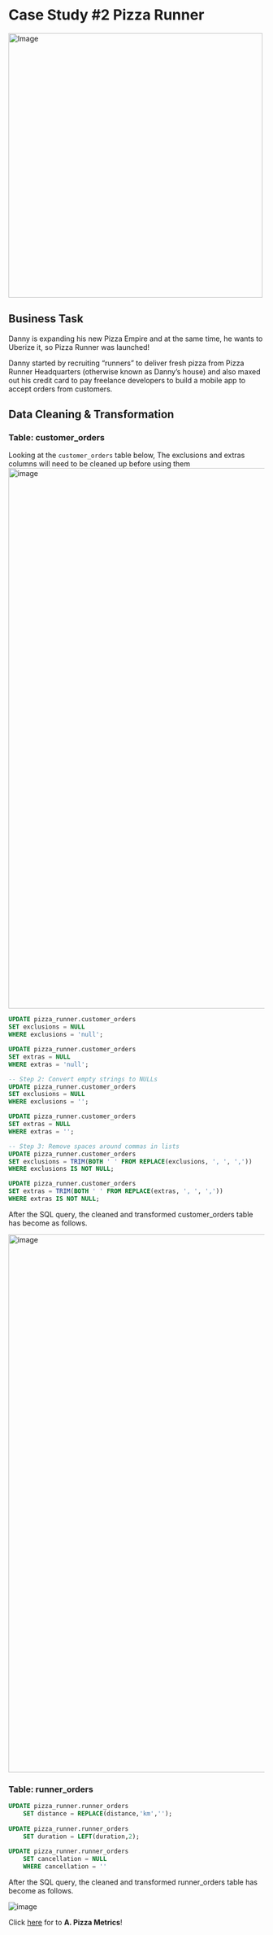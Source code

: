 #  Case Study #2 Pizza Runner

<img src="https://user-images.githubusercontent.com/81607668/127271856-3c0d5b4a-baab-472c-9e24-3c1e3c3359b2.png" alt="Image" width="500" height="520">

## Business Task
Danny is expanding his new Pizza Empire and at the same time, he wants to Uberize it, so Pizza Runner was launched!

Danny started by recruiting “runners” to deliver fresh pizza from Pizza Runner Headquarters (otherwise known as Danny’s house) and also maxed out his credit card to pay freelance developers to build a mobile app to accept orders from customers. 
##  Data Cleaning & Transformation
### Table: customer_orders
Looking at the `customer_orders` table below, The exclusions and extras columns will need to be cleaned up before using them
<img width="1063" alt="image" src="https://user-images.githubusercontent.com/81607668/129472388-86e60221-7107-4751-983f-4ab9d9ce75f0.png">

````sql
UPDATE pizza_runner.customer_orders
SET exclusions = NULL
WHERE exclusions = 'null';

UPDATE pizza_runner.customer_orders
SET extras = NULL
WHERE extras = 'null';

-- Step 2: Convert empty strings to NULLs
UPDATE pizza_runner.customer_orders
SET exclusions = NULL
WHERE exclusions = '';

UPDATE pizza_runner.customer_orders
SET extras = NULL
WHERE extras = '';

-- Step 3: Remove spaces around commas in lists
UPDATE pizza_runner.customer_orders
SET exclusions = TRIM(BOTH ' ' FROM REPLACE(exclusions, ', ', ','))
WHERE exclusions IS NOT NULL;

UPDATE pizza_runner.customer_orders
SET extras = TRIM(BOTH ' ' FROM REPLACE(extras, ', ', ','))
WHERE extras IS NOT NULL;
`````

After the SQL query, the cleaned and transformed customer_orders table has become as follows.

<img width="1058" alt="image" src="https://user-images.githubusercontent.com/81607668/129472551-fe3d90a0-1e8b-4f32-a2a7-2ecd3ac469ef.png">

### Table: runner_orders
````sql
UPDATE pizza_runner.runner_orders
	SET distance = REPLACE(distance,'km','');
	
UPDATE pizza_runner.runner_orders
	SET duration = LEFT(duration,2);
	
UPDATE pizza_runner.runner_orders
	SET cancellation = NULL
	WHERE cancellation = ''
````
After the SQL query, the cleaned and transformed runner_orders table has become as follows.

![image](https://github.com/user-attachments/assets/396a7676-8c5b-4514-82c5-bda55430a4c3)

Click [here](https://github.com/Ebekulak/8_Week_SQL_Challenge/blob/6088638a073202fd132d4ea9d46beb3dab40a780/A.%20Pizza_Metrics.md) for to **A. Pizza Metrics**!








